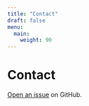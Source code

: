 ```yaml
---
title: "Contact"
draft: false
menu:
  main:
    weight: 90
---
```


# Contact

[Open an issue](https://github.com/leylatheunissen/hugo-mock-landing-page-autodeployed/issues/new) on GitHub.
